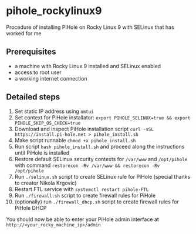 # pihole_rockylinux9
Procedure of installing PiHole on Rocky Linux 9 with SELinux that has worked for me

## Prerequisites

- a machine with Rocky Linux 9 installed and SELinux enabled
- access to root user
- a working internet connection

## Detailed steps

1. Set static IP address using `nmtui`
2. Set context for PiHole installator: `export PIHOLE_SELINUX=true && export PIHOLE_SKIP_OS_CHECK=true`
3. Download and inspect PiHole installation script `curl -sSL https://install.pi-hole.net > pihole_install.sh`
4. Make script runnable `chmod +x pihole_install.sh`
5. Run script `bash pihole_install.sh` and proceed along the instructions until PiHole is installed
6. Restore default SELinux security contexts for `/var/www` and `/opt/pihole` with command `restorecon -Rv /var/www && restorecon -Rv /opt/pihole`
7. Run `./selinux.sh` script to create SELinux rule for PiHole (special thanks to creator Nikola Krgovic)
8. Restart FTL service with `systemctl restart pihole-FTL`
9. Run `./firewall.sh` script to create firewall rules for PiHole
10. (optionally) run `./firewall_dhcp.sh` script to create firewall rules for PiHole DHCP

You should now be able to enter your PiHole admin interface at `http://<your_rocky_machine_ip>/admin`
